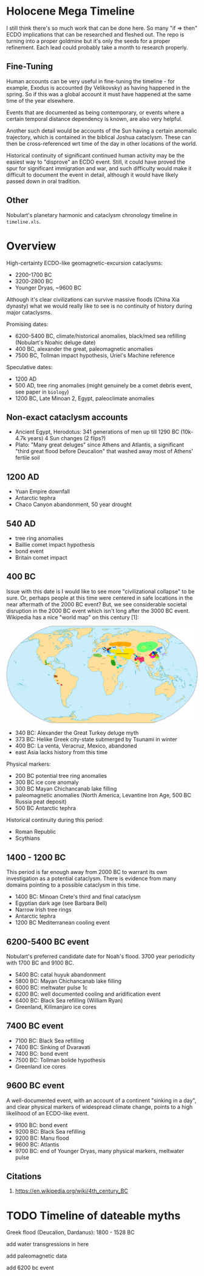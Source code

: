 # Holocene Mega Timeline

I still think there's so much work that can be done here. So many "if => then" ECDO implications that can be researched and fleshed out. The repo is turning into a proper goldmine but it's only the seeds for a proper refinement. Each lead could probably take a month to research properly.

## Fine-Tuning

Human accounts can be very useful in fine-tuning the timeline - for example, Exodus is accounted (by Velikovsky) as having happened in the spring. So if this was a global account it must have happened at the same time of the year elsewhere.

Events that are documented as being contemporary, or events where a certain temporal distance dependency is known, are also very helpful.

Another such detail would be accounts of the Sun having a certain anomalic trajectory, which is contained in the biblical Joshua cataclysm. These can then be cross-referenced wrt time of the day in other locations of the world.

Historical continuity of significant continued human activity may be the easiest way to "disprove" an ECDO event. Still, it could have proved the spur for significant immigration and war, and such difficulty would make it difficult to document the event in detail, although it would have likely passed down in oral tradition.

## Other

Nobulart's planetary harmonic and cataclysm chronology timeline in `timeline.xls`.

# Overview

High-certainty ECDO-like geomagnetic-excursion cataclysms:
- 2200-1700 BC
- 3200-2800 BC
- Younger Dryas, ~9600 BC

Although it's clear civilizations can survive massive floods (China Xia dynasty) what we would really like to see is no continuity of history during major cataclysms.

Promising dates:
- 6200-5400 BC, climate/historical anomalies, black/med sea refilling (Nobulart's Noahic deluge date)
- 400 BC, alexander the great, paleomagnetic anomalies
- 7500 BC, Tollman impact hypothesis, Uriel's Machine reference

Speculative dates:
- 1200 AD
- 500 AD, tree ring anomalies (might genuinely be a comet debris event, see paper in `biology`)
- 1200 BC, Late Minoan 2, Egypt, paleoclimate anomalies

## Non-exact cataclysm accounts

- Ancient Egypt, Herodotus: 341 generations of men up till 1290 BC (10k-4.7k years) 4 Sun changes (2 flips?)
- Plato: "Many great deluges" since Athens and Atlantis, a significant "third great flood before Deucalion" that washed away most of Athens' fertile soil

## 1200 AD

- Yuan Empire downfall
- Antarctic tephra
- Chaco Canyon abandonment, 50 year drought

## 540 AD

- tree ring anomalies
- Baillie comet impact hypothesis
- bond event
- Britain comet impact

## 400 BC

Issue with this date is I would like to see more "civilizational collapse" to be sure. Or, perhaps people at this time were centered in safe locations in the near aftermath of the 2000 BC event? But, we see considerable societal disruption in the 2000 BC event which isn't long after the 3000 BC event. Wikipedia has a nice "world map" on this century [1]:

![](img/World_in_400_BCE.png)

- 340 BC: Alexander the Great Turkey deluge myth
- 373 BC: Helike Greek city-state submerged by Tsunami in winter
- 400 BC: La venta, Veracruz, Mexico, abandoned
- east Asia lacks history from this time

Physical markers:
- 200 BC potential tree ring anomalies
- 300 BC ice core anomaly
- 300 BC Mayan Chichancanab lake filling
- paleomagnetic anomalies (North America, Levantine Iron Age, 500 BC Russia peat deposit)
- 500 BC Antarctic tephra

Historical continuity during this period:
- Roman Republic
- Scythians

## 1400 - 1200 BC

This period is far enough away from 2000 BC to warrant its own investigation as a potential cataclysm. There is evidence from many domains pointing to a possible cataclysm in this time.

- 1400 BC: Minoan Crete's third and final cataclysm
- Egyptian dark age (see Barbara Bell)
- Narrow Irish tree rings
- Antarctic tephra
- 1200 BC Mediterranean cooling event

## 6200-5400 BC event

Nobulart's preferred candidate date for Noah's flood. 3700 year periodicity with 1700 BC and 9100 BC.

- 5400 BC: catal huyuk abandonment
- 5800 BC: Mayan Chichancanab lake filling
- 6000 BC: meltwater pulse 1c
- 6200 BC: well documented cooling and aridification event
- 6400 BC: Black Sea refilling (William Ryan)
- Greenland, Kilimanjaro ice cores

## 7400 BC event

- 7100 BC: Black Sea refilling
- 7400 BC: Sinking of Dvaravati
- 7400 BC: bond event
- 7500 BC: Tollman bolide hypothesis
- Greenland ice cores

## 9600 BC event

A well-documented event, with an account of a continent "sinking in a day", and clear physical markers of widespread climate change, points to a high likelihood of an ECDO-like event.

- 9100 BC: bond event
- 9200 BC: Black Sea refilling
- 9200 BC: Manu flood
- 9600 BC: Atlantis
- 9700 BC: end of Younger Dryas, many physical markers, meltwater pulse

## Citations

1. https://en.wikipedia.org/wiki/4th_century_BC

# TODO Timeline of dateable myths

Greek flood (Deucalion, Dardanus): 1800 - 1528 BC

add water transgressions in here

add paleomagnetic data

add 6200 bc event
